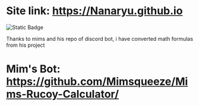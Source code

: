 # Site link: https://Nanaryu.github.io

<img alt="Static Badge" src="https://img.shields.io/badge/Version-1.0.23-brightgreen">

Thanks to mims and his repo of discord bot, i have converted math formulas from his project
# Mim's Bot: https://github.com/Mimsqueeze/Mims-Rucoy-Calculator/
